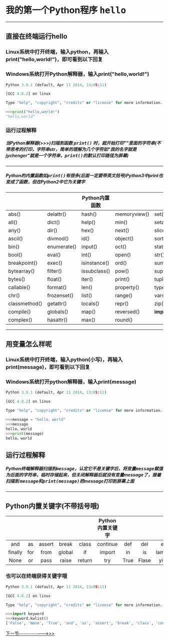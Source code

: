 # 我的第一个Python程序 <kbd>hello</kbd>
***
## 直接在终端运行hello
### Linux系统中打开终端，输入python，再输入print("hello,world!")，即可看到以下回复
### Windows系统打开Python解释器，输入print("hello,world!")  

```python
Python 3.9.1 (default, Apr 11 2014, 13:05:11) 

[GCC 4.8.2] on linux

Type "help", "copyright", "credits" or "license" for more information.

>>>print("hello,world!")
"hello,world"
```  

### 运行过程解释 
##### 当Python解释器(>>>)扫描到函数 <kbd>print()</kbd> 时，就开始打印""里面的字符串(不带思考的打印，字符串str，简单的理解为几个字符如"我的名字就是jychenger"就是一个字符串，<kbd>print()</kbd>的默认打印路径为屏幕)
***
##### Python的内置函数如<kbd>print()</kbd>有很多(后面一定要带英文括号)Python3中print也变成了函数，但在Python2中它为关键字
|    |    | Python内置函数  |    |    |
|----|----|----|----|----|
|abs()|delattr()|hash()|memoryview()|set()|
|all()|dict()|help()|min()|setattr()|
|any()|dir()|hex()|next()|slicea()|
|ascii()|divmod()|id()|object()|sorted()|
|bin()|enumerate()|input()|oct()|staticmethod()|
|bool()|eval()|int()|open()|str()|
|breakpoint()|exec()|isinstance()|ord()|sum()|
|bytearray()|filter()|issubclass()|pow()|super()|
|bytes()|float()|iter()|print()|tuple()|
|callable()|format()|len()|property()|type()|
|chr()|frozenset()|list()|range()|vars()|
|classmethod()|getattr()|locals()|repr()|zip()|
|compile()|globals()|map()|reversed()|__import__()|
|complex()|hasattr()|max()|round()|  |
***
## 用变量怎么样呢
### Linux系统中打开终端，输入python(小写)，再输入print(message)，即可看到以下回复
### Windows系统打开python解释器，输入print(message)
```python
Python 3.9.1 (default, Apr 11 2014, 13:05:11) 

[GCC 4.8.2] on linux

Type "help", "copyright", "credits" or "license" for more information.

>>>message = "hello，world"
>>>message
hello，world
>>>print(message)
hello，world
```
## 运行过程解释
##### Python终端解释器扫描到<kbd>message</kbd>，认定它不是关键字后，将变量<kbd>message</kbd>赋值为后面的字符串，临时存储起来，但关闭解释器后就没有变量message了，接着扫描到 <kbd>message</kbd>和<kbd>print(message)</kbd>把message打印到屏幕上面  
***
## Python内置关键字(不带括号哦)
|  |  |  |  |  | Python内置关键字 |  |  |  |  |  |
|:----:|:----:|:----:|:----:|:----:|:----:|:----:|:----:|:----:|:----:|:----:|
|and|as|assert|break|class|continue|def|del|elif|else|except|
|finally|for|from|global|if|import|in|is|lambda|nonlocal|not|
|None|or|pass|raise|return|try|True|Flase|yield|while|with|
### 也可以在终端获得关键字哦
```python
Python 3.9.1 (default, Apr 11 2014, 13:05:11) 

[GCC 4.8.2] on linux

Type "help", "copyright", "credits" or "license" for more information.

>>>import keyword
>>>keyword.kwlist()
['False', 'None', 'True', 'and', 'as', 'assert', 'break', 'class', 'continue', 'def', 'del', 'elif', 'else', 'except', 'finally', 'for', 'from', 'global', 'if', 'import', 'in', 'is', 'lambda', 'nonlocal', 'not', 'or', 'pass', 'raise', 'return', 'try', 'while', 'with', 'yield']
```
[下一节------------>>>](https://github.com/jychenger/Python-From-Introduction-to-Mastery/blob/main/Day2/Day2.md)
